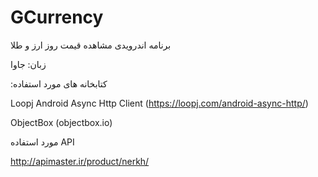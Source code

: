 # GCurrency

برنامه اندرویدی مشاهده قیمت روز ارز و طلا

زبان: جاوا

:کتابخانه های مورد استفاده

Loopj  Android Async Http Client (https://loopj.com/android-async-http/)

ObjectBox (objectbox.io)



مورد استفاده API

http://apimaster.ir/product/nerkh/
